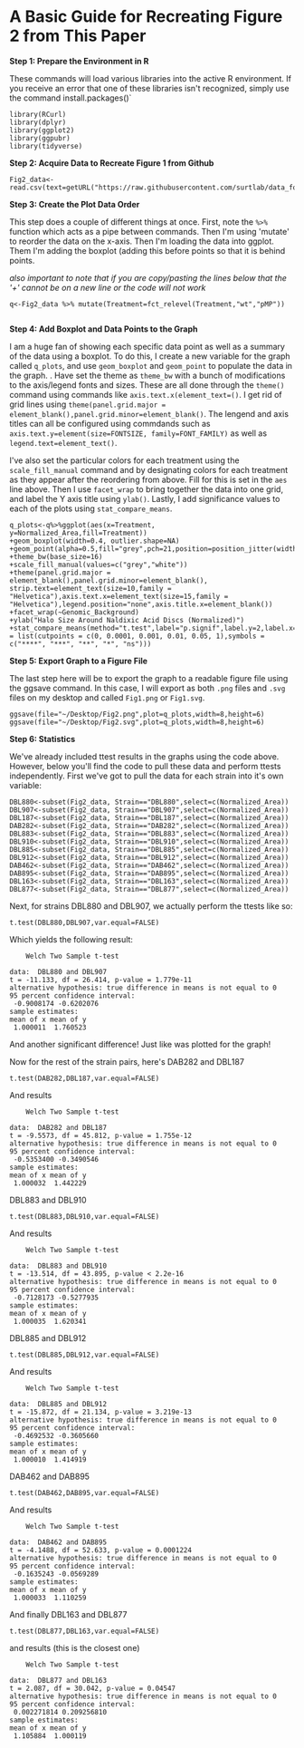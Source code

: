 # A Basic Guide for Recreating Figure 2 from This Paper

**Step 1: Prepare the Environment in R**

These commands will load various libraries into the active R environment. If you receive an error that one of these libraries isn't recognized, simply use the command install.packages()`

```
library(RCurl)
library(dplyr)
library(ggplot2)
library(ggpubr)
library(tidyverse)
```

**Step 2: Acquire Data to Recreate Figure 1 from Github**

```
Fig2_data<-read.csv(text=getURL("https://raw.githubusercontent.com/surtlab/data_for_figures/master/mSphere_megaplasmid_2020/Final_Data_Overlay_All_together.csv"))
```
**Step 3: Create the Plot Data Order**

This step does a couple of different things at once. First, note the `%>%` function which acts as a pipe between commands. Then I'm using 'mutate' to reorder the data on the x-axis. Then I'm loading the data into ggplot. Them I'm adding the boxplot (adding this before points so that it is behind points. 

*also important to note that if you are copy/pasting the lines below that the '+' cannot be on a new line or the code will not work*

```
q<-Fig2_data %>% mutate(Treatment=fct_relevel(Treatment,"wt","pMP"))


```

**Step 4: Add Boxplot and Data Points to the Graph**

I am a huge fan of showing each specific data point as well as a summary of the data using a boxplot. To do this, I create a new variable for the graph called `q_plots`, and use `geom_boxplot` and `geom_point` to populate the data in the graph. 
. 
Have set the theme as `theme_bw` with a bunch of modifications to the axis/legend fonts and sizes. These are all done through the `theme()` command using commands like `axis.text.x(element_text=()`. I get rid of grid lines using `theme(panel.grid.major = element_blank(),panel.grid.minor=element_blank()`. The lengend and axis titles can all be configured using commdands such as `axis.text.y=element(size=FONTSIZE, family=FONT_FAMILY)` as well as `legend.text=element_text()`.

I've also set the particular colors for each treatment using the `scale_fill_manual` command and by designating colors for each treatment as they appear after the reordering from above. Fill for this is set in the `aes` line above.
Then I use `facet_wrap` to bring together the data into one grid, and label the Y axis title using `ylab()`.
Lastly, I add significance values to each of the plots using `stat_compare_means`.

```
q_plots<-q%>%ggplot(aes(x=Treatment, y=Normalized_Area,fill=Treatment))
+geom_boxplot(width=0.4, outlier.shape=NA)
+geom_point(alpha=0.5,fill="grey",pch=21,position=position_jitter(width=0.11))
+theme_bw(base_size=16)
+scale_fill_manual(values=c("grey","white"))
+theme(panel.grid.major = element_blank(),panel.grid.minor=element_blank(), strip.text=element_text(size=10,family = "Helvetica"),axis.text.x=element_text(size=15,family = "Helvetica"),legend.position="none",axis.title.x=element_blank())
+facet_wrap(~Genomic_Background)
+ylab("Halo Size Around Naldixic Acid Discs (Normalized)")
+stat_compare_means(method="t.test",label="p.signif",label.y=2,label.x=0.75,size=5.,symnum.args = list(cutpoints = c(0, 0.0001, 0.001, 0.01, 0.05, 1),symbols = c("****", "***", "**", "*", "ns")))
```
**Step 5: Export Graph to a Figure File**

The last step here will be to export the graph to a readable figure file using the ggsave command. In this case, I will export as both `.png` files and `.svg` files on my desktop and called `Fig1.png` or `Fig1.svg`.

```
ggsave(file="~/Desktop/Fig2.png",plot=q_plots,width=8,height=6)
ggsave(file="~/Desktop/Fig2.svg",plot=q_plots,width=8,height=6)
```


**Step 6: Statistics**

We've already included ttest results in the graphs using the code above. However, below you'll find the code to pull these data and perform ttests independently. First we've got to pull the data for each strain into it's own variable:

```
DBL880<-subset(Fig2_data, Strain=="DBL880",select=c(Normalized_Area))
DBL907<-subset(Fig2_data, Strain=="DBL907",select=c(Normalized_Area))
DBL187<-subset(Fig2_data, Strain=="DBL187",select=c(Normalized_Area))
DAB282<-subset(Fig2_data, Strain=="DAB282",select=c(Normalized_Area))
DBL883<-subset(Fig2_data, Strain=="DBL883",select=c(Normalized_Area))
DBL910<-subset(Fig2_data, Strain=="DBL910",select=c(Normalized_Area))
DBL885<-subset(Fig2_data, Strain=="DBL885",select=c(Normalized_Area))
DBL912<-subset(Fig2_data, Strain=="DBL912",select=c(Normalized_Area))
DAB462<-subset(Fig2_data, Strain=="DAB462",select=c(Normalized_Area))
DAB895<-subset(Fig2_data, Strain=="DAB895",select=c(Normalized_Area))
DBL163<-subset(Fig2_data, Strain=="DBL163",select=c(Normalized_Area))
DBL877<-subset(Fig2_data, Strain=="DBL877",select=c(Normalized_Area))

```
Next, for strains DBL880 and DBL907, we actually perform the ttests like so:

```
t.test(DBL880,DBL907,var.equal=FALSE)
```

Which yields the following result:

```
	Welch Two Sample t-test

data:  DBL880 and DBL907
t = -11.133, df = 26.414, p-value = 1.779e-11
alternative hypothesis: true difference in means is not equal to 0
95 percent confidence interval:
 -0.9008174 -0.6202076
sample estimates:
mean of x mean of y 
 1.000011  1.760523 
```
And another significant difference! Just like was plotted for the graph!

Now for the rest of the strain pairs, here's DAB282 and DBL187
```
t.test(DAB282,DBL187,var.equal=FALSE)
```
And results
```
	Welch Two Sample t-test

data:  DAB282 and DBL187
t = -9.5573, df = 45.812, p-value = 1.755e-12
alternative hypothesis: true difference in means is not equal to 0
95 percent confidence interval:
 -0.5353400 -0.3490546
sample estimates:
mean of x mean of y 
 1.000032  1.442229 
```
DBL883 and DBL910
```
t.test(DBL883,DBL910,var.equal=FALSE)
```
And results
```
	Welch Two Sample t-test

data:  DBL883 and DBL910
t = -13.514, df = 43.895, p-value < 2.2e-16
alternative hypothesis: true difference in means is not equal to 0
95 percent confidence interval:
 -0.7128173 -0.5277935
sample estimates:
mean of x mean of y 
 1.000035  1.620341 
```
DBL885 and DBL912
```
t.test(DBL885,DBL912,var.equal=FALSE)
```
And results
```
	Welch Two Sample t-test

data:  DBL885 and DBL912
t = -15.872, df = 21.134, p-value = 3.219e-13
alternative hypothesis: true difference in means is not equal to 0
95 percent confidence interval:
 -0.4692532 -0.3605660
sample estimates:
mean of x mean of y 
 1.000010  1.414919 
```
DAB462 and DAB895
```
t.test(DAB462,DAB895,var.equal=FALSE)
```
And results
```
	Welch Two Sample t-test

data:  DAB462 and DAB895
t = -4.1488, df = 52.633, p-value = 0.0001224
alternative hypothesis: true difference in means is not equal to 0
95 percent confidence interval:
 -0.1635243 -0.0569289
sample estimates:
mean of x mean of y 
 1.000033  1.110259 
```
And finally DBL163 and DBL877
```
t.test(DBL877,DBL163,var.equal=FALSE)
```
and results (this is the closest one)
```
	Welch Two Sample t-test

data:  DBL877 and DBL163
t = 2.087, df = 30.042, p-value = 0.04547
alternative hypothesis: true difference in means is not equal to 0
95 percent confidence interval:
 0.002271814 0.209256810
sample estimates:
mean of x mean of y 
 1.105884  1.000119 
```

